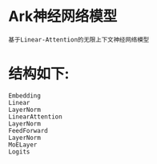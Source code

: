 # Ark神经网络模型
    基于Linear-Attention的无限上下文神经网络模型
# 结构如下:
    Embedding
    Linear
    LayerNorm
    LinearAttention
    LayerNorm
    FeedForward
    LayerNorm
    MoELayer
    Logits

